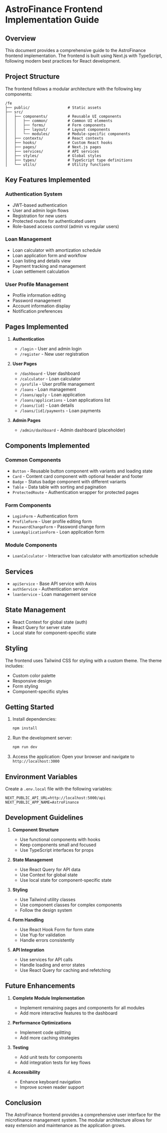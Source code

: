 # AstroFinance Frontend Implementation Guide

## Overview

This document provides a comprehensive guide to the AstroFinance frontend implementation. The frontend is built using Next.js with TypeScript, following modern best practices for React development.

## Project Structure

The frontend follows a modular architecture with the following key components:

```
/fe
├── public/                 # Static assets
├── src/
│   ├── components/         # Reusable UI components
│   │   ├── common/         # Common UI elements
│   │   ├── forms/          # Form components
│   │   ├── layout/         # Layout components
│   │   └── modules/        # Module-specific components
│   ├── contexts/           # React contexts
│   ├── hooks/              # Custom React hooks
│   ├── pages/              # Next.js pages
│   ├── services/           # API services
│   ├── styles/             # Global styles
│   ├── types/              # TypeScript type definitions
│   └── utils/              # Utility functions
```

## Key Features Implemented

### Authentication System

- JWT-based authentication
- User and admin login flows
- Registration for new users
- Protected routes for authenticated users
- Role-based access control (admin vs regular users)

### Loan Management

- Loan calculator with amortization schedule
- Loan application form and workflow
- Loan listing and details view
- Payment tracking and management
- Loan settlement calculation

### User Profile Management

- Profile information editing
- Password management
- Account information display
- Notification preferences

## Pages Implemented

1. **Authentication**
   - `/login` - User and admin login
   - `/register` - New user registration

2. **User Pages**
   - `/dashboard` - User dashboard
   - `/calculator` - Loan calculator
   - `/profile` - User profile management
   - `/loans` - Loan management
   - `/loans/apply` - Loan application
   - `/loans/applications` - Loan applications list
   - `/loans/[id]` - Loan details
   - `/loans/[id]/payments` - Loan payments

3. **Admin Pages**
   - `/admin/dashboard` - Admin dashboard (placeholder)

## Components Implemented

### Common Components

- `Button` - Reusable button component with variants and loading state
- `Card` - Content card component with optional header and footer
- `Badge` - Status badge component with different variants
- `Table` - Data table with sorting and pagination
- `ProtectedRoute` - Authentication wrapper for protected pages

### Form Components

- `LoginForm` - Authentication form
- `ProfileForm` - User profile editing form
- `PasswordChangeForm` - Password change form
- `LoanApplicationForm` - Loan application form

### Module Components

- `LoanCalculator` - Interactive loan calculator with amortization schedule

## Services

- `apiService` - Base API service with Axios
- `authService` - Authentication service
- `loanService` - Loan management service

## State Management

- React Context for global state (auth)
- React Query for server state
- Local state for component-specific state

## Styling

The frontend uses Tailwind CSS for styling with a custom theme. The theme includes:

- Custom color palette
- Responsive design
- Form styling
- Component-specific styles

## Getting Started

1. Install dependencies:
   ```bash
   npm install
   ```

2. Run the development server:
   ```bash
   npm run dev
   ```

3. Access the application:
   Open your browser and navigate to `http://localhost:3000`

## Environment Variables

Create a `.env.local` file with the following variables:

```
NEXT_PUBLIC_API_URL=http://localhost:5000/api
NEXT_PUBLIC_APP_NAME=AstroFinance
```

## Development Guidelines

1. **Component Structure**
   - Use functional components with hooks
   - Keep components small and focused
   - Use TypeScript interfaces for props

2. **State Management**
   - Use React Query for API data
   - Use Context for global state
   - Use local state for component-specific state

3. **Styling**
   - Use Tailwind utility classes
   - Use component classes for complex components
   - Follow the design system

4. **Form Handling**
   - Use React Hook Form for form state
   - Use Yup for validation
   - Handle errors consistently

5. **API Integration**
   - Use services for API calls
   - Handle loading and error states
   - Use React Query for caching and refetching

## Future Enhancements

1. **Complete Module Implementation**
   - Implement remaining pages and components for all modules
   - Add more interactive features to the dashboard

2. **Performance Optimizations**
   - Implement code splitting
   - Add more caching strategies

3. **Testing**
   - Add unit tests for components
   - Add integration tests for key flows

4. **Accessibility**
   - Enhance keyboard navigation
   - Improve screen reader support

## Conclusion

The AstroFinance frontend provides a comprehensive user interface for the microfinance management system. The modular architecture allows for easy extension and maintenance as the application grows.